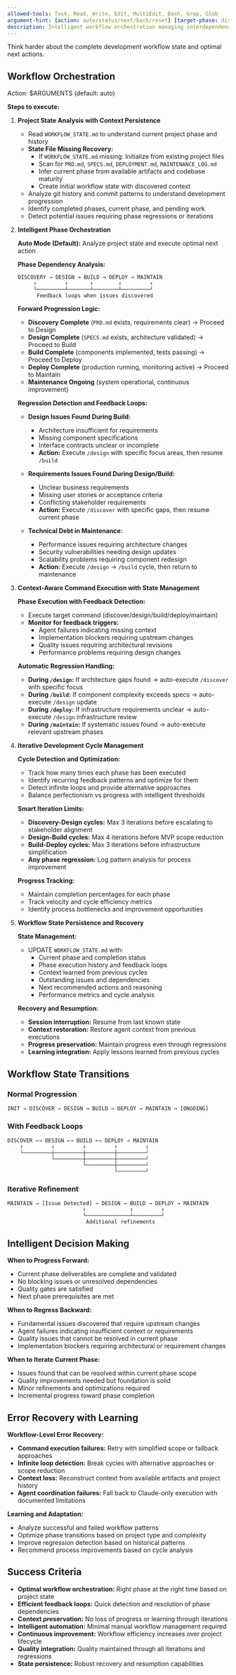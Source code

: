 ```yaml
---
allowed-tools: Task, Read, Write, Edit, MultiEdit, Bash, Grep, Glob
argument-hint: [action: auto/status/next/back/reset] [target-phase: discover/design/build/deploy/maintain]
description: Intelligent workflow orchestration managing interdependencies and iterative development cycles
---
```


Think harder about the complete development workflow state and optimal next actions.

## Workflow Orchestration

Action: $ARGUMENTS (default: auto)

**Steps to execute:**

1. **Project State Analysis with Context Persistence**
   - Read `WORKFLOW_STATE.md` to understand current project phase and history
   - **State File Missing Recovery:**
     - If `WORKFLOW_STATE.md` missing: Initialize from existing project files
     - Scan for `PRD.md`, `SPECS.md`, `DEPLOYMENT.md`, `MAINTENANCE_LOG.md`
     - Infer current phase from available artifacts and codebase maturity
     - Create initial workflow state with discovered context
   - Analyze git history and commit patterns to understand development progression
   - Identify completed phases, current phase, and pending work
   - Detect potential issues requiring phase regressions or iterations

2. **Intelligent Phase Orchestration**

   **Auto Mode (Default):** Analyze project state and execute optimal next action
   
   **Phase Dependency Analysis:**
   ```
   DISCOVERY → DESIGN → BUILD → DEPLOY → MAINTAIN
        ↑         ↑       ↑        ↑         ↑
        └─────────┴───────┴────────┴─────────┘
         Feedback loops when issues discovered
   ```
   
   **Forward Progression Logic:**
   - **Discovery Complete** (`PRD.md` exists, requirements clear) → Proceed to Design
   - **Design Complete** (`SPECS.md` exists, architecture validated) → Proceed to Build  
   - **Build Complete** (components implemented, tests passing) → Proceed to Deploy
   - **Deploy Complete** (production running, monitoring active) → Proceed to Maintain
   - **Maintenance Ongoing** (system operational, continuous improvement)

   **Regression Detection and Feedback Loops:**
   - **Design Issues Found During Build:**
     - Architecture insufficient for requirements
     - Missing component specifications 
     - Interface contracts unclear or incomplete
     - **Action:** Execute `/design` with specific focus areas, then resume `/build`
   
   - **Requirements Issues Found During Design/Build:**
     - Unclear business requirements
     - Missing user stories or acceptance criteria
     - Conflicting stakeholder requirements
     - **Action:** Execute `/discover` with specific gaps, then resume current phase
   
   - **Technical Debt in Maintenance:**
     - Performance issues requiring architecture changes
     - Security vulnerabilities needing design updates
     - Scalability problems requiring component redesign
     - **Action:** Execute `/design` → `/build` cycle, then return to maintenance

3. **Context-Aware Command Execution with State Management**

   **Phase Execution with Feedback Detection:**
   - Execute target command (discover/design/build/deploy/maintain)
   - **Monitor for feedback triggers:**
     - Agent failures indicating missing context
     - Implementation blockers requiring upstream changes
     - Quality issues requiring architectural revisions
     - Performance problems requiring design changes
   
   **Automatic Regression Handling:**
   - **During `/design`:** If architecture gaps found → auto-execute `/discover` with specific focus
   - **During `/build`:** If component complexity exceeds specs → auto-execute `/design` update
   - **During `/deploy`:** If infrastructure requirements unclear → auto-execute `/design` infrastructure review
   - **During `/maintain`:** If systematic issues found → auto-execute relevant upstream phases

4. **Iterative Development Cycle Management**

   **Cycle Detection and Optimization:**
   - Track how many times each phase has been executed
   - Identify recurring feedback patterns and optimize for them
   - Detect infinite loops and provide alternative approaches
   - Balance perfectionism vs progress with intelligent thresholds

   **Smart Iteration Limits:**
   - **Discovery-Design cycles:** Max 3 iterations before escalating to stakeholder alignment
   - **Design-Build cycles:** Max 4 iterations before MVP scope reduction
   - **Build-Deploy cycles:** Max 3 iterations before infrastructure simplification
   - **Any phase regression:** Log pattern analysis for process improvement

   **Progress Tracking:**
   - Maintain completion percentages for each phase
   - Track velocity and cycle efficiency metrics
   - Identify process bottlenecks and improvement opportunities

5. **Workflow State Persistence and Recovery**

   **State Management:**
   - UPDATE `WORKFLOW_STATE.md` with:
     - Current phase and completion status
     - Phase execution history and feedback loops
     - Context learned from previous cycles
     - Outstanding issues and dependencies
     - Next recommended actions and reasoning
     - Performance metrics and cycle analysis
   
   **Recovery and Resumption:**
   - **Session interruption:** Resume from last known state
   - **Context restoration:** Restore agent context from previous executions
   - **Progress preservation:** Maintain progress even through regressions
   - **Learning integration:** Apply lessons learned from previous cycles

## Workflow State Transitions

### Normal Progression
```
INIT → DISCOVER → DESIGN → BUILD → DEPLOY → MAINTAIN → [ONGOING]
```

### With Feedback Loops
```
DISCOVER ←→ DESIGN ←→ BUILD ←→ DEPLOY → MAINTAIN
    ↑         ↑         ↑         ↑         ↑
    └─────────┼─────────┼─────────┼─────────┘
              └─────────┼─────────┼─────────┘
                        └─────────┼─────────┘
                                  └─────────┘
```

### Iterative Refinement
```
MAINTAIN → [Issue Detected] → DESIGN → BUILD → DEPLOY → MAINTAIN
                        ↑              ↑         ↑
                        └──────────────┴─────────┘
                         Additional refinements
```

## Intelligent Decision Making

**When to Progress Forward:**
- Current phase deliverables are complete and validated
- No blocking issues or unresolved dependencies
- Quality gates are satisfied
- Next phase prerequisites are met

**When to Regress Backward:**
- Fundamental issues discovered that require upstream changes
- Agent failures indicating insufficient context or requirements
- Quality issues that cannot be resolved in current phase
- Implementation blockers requiring architectural or requirement changes

**When to Iterate Current Phase:**
- Issues found that can be resolved within current phase scope
- Quality improvements needed but foundation is solid
- Minor refinements and optimizations required
- Incremental progress toward phase completion

## Error Recovery with Learning

**Workflow-Level Error Recovery:**
- **Command execution failures:** Retry with simplified scope or fallback approaches
- **Infinite loop detection:** Break cycles with alternative approaches or scope reduction
- **Context loss:** Reconstruct context from available artifacts and project history
- **Agent coordination failures:** Fall back to Claude-only execution with documented limitations

**Learning and Adaptation:**
- Analyze successful and failed workflow patterns
- Optimize phase transitions based on project type and complexity
- Improve regression detection based on historical patterns
- Recommend process improvements based on cycle analysis

## Success Criteria

- **Optimal workflow orchestration:** Right phase at the right time based on project state
- **Efficient feedback loops:** Quick detection and resolution of phase dependencies
- **Context preservation:** No loss of progress or learning through iterations
- **Intelligent automation:** Minimal manual workflow management required
- **Continuous improvement:** Workflow efficiency increases over project lifecycle
- **Quality integration:** Quality maintained through all iterations and regressions
- **State persistence:** Robust recovery and resumption capabilities